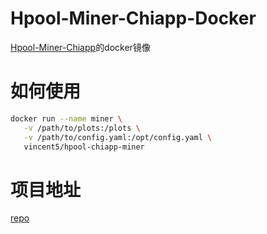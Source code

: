 # Hpool-Miner-Chiapp-Docker
[Hpool-Miner-Chiapp](https://github.com/hpool-dev/chiapp-miner/releases)的docker镜像

# 如何使用

```bash
docker run --name miner \
   -v /path/to/plots:/plots \
   -v /path/to/config.yaml:/opt/config.yaml \
   vincent5/hpool-chiapp-miner
```

# 项目地址
[repo](https://github.com/vc5/chia-miner-hpool-pp-docker)